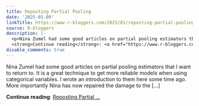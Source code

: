 ```yaml
---
title: Reposting Partial Pooling
date: '2025-01-09'
linkTitle: https://www.r-bloggers.com/2025/01/reposting-partial-pooling/
source: R-bloggers
description: |-
  <p>Nina Zumel had some good articles on partial pooling estimators that I want to return to. It is a great technique to get more reliable models when using categorical variables. I wrote an introduction to them here some time ago. More importantly Nina has now repaired the damage to the […]</p>
  <strong>Continue reading</strong>: <a href="https://www.r-bloggers.com/2025/01/reposting-partial-pooling/">Reposting Partial ...
disable_comments: true
---
```

<p>Nina Zumel had some good articles on partial pooling estimators that I want to return to. It is a great technique to get more reliable models when using categorical variables. I wrote an introduction to them here some time ago. More importantly Nina has now repaired the damage to the […]</p>
<strong>Continue reading</strong>: <a href="https://www.r-bloggers.com/2025/01/reposting-partial-pooling/">Reposting Partial ...